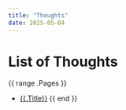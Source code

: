 ```yaml
---
title: "Thoughts"
date: 2025-05-04
---
```


# List of Thoughts

{{ range .Pages }}
- [{{.Title}}]({{.RelPermalink}})
{{ end }}
